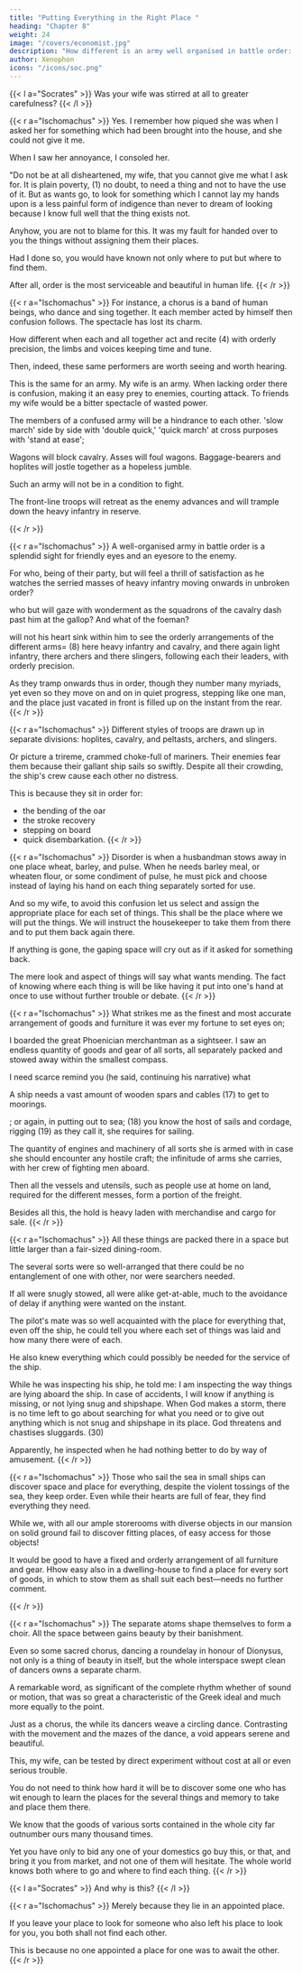 ```yaml
---
title: "Putting Everything in the Right Place "
heading: "Chapter 8"
weight: 24
image: "/covers/economist.jpg"
description: "How different is an army well organised in battle order: a splendid sight for friendly eyes to gaze at, albeit an eyesore to the enemy"
author: Xenophon
icons: "/icons/soc.png"
---
```



{{< l a="Socrates" >}}
Was your wife was stirred at all to greater carefulness? 
{{< /l >}}


{{< r a="Ischomachus" >}}
Yes. I remember how piqued she was when I asked her for something which had been brought into the house, and she could not give it me. 

When I saw her annoyance, I consoled her. 

"Do not be at all disheartened, my wife, that you cannot give me what I ask for. It is plain poverty, (1) no doubt, to need a thing and not to have the use of it. But as wants go, to look for something which I cannot lay my hands upon is a less painful form of indigence than never to dream of looking because I know full well that the thing exists not.

Anyhow, you are not to blame for this. It was my fault for handed over to you the things without assigning them their places. 

Had I done so, you would have known not only where to put but where to find them.

After all, order is the most serviceable and beautiful in human life. 
{{< /r >}}


{{< r a="Ischomachus" >}}
For instance, a chorus is a band of human beings, who dance and sing together. It each member acted by himself then confusion follows. The spectacle has lost its charm. 

How different when each and all together act and recite (4) with orderly precision, the limbs and voices keeping time and tune. 

Then, indeed, these same performers are worth seeing and worth hearing. 

This is the same for an army. My wife is an army. When lacking order there is confusion, making it an easy prey to enemies, courting attack. To friends my wife would be a bitter spectacle of wasted power. <!-- (5) a mingled mob of asses, heavy infantry, and baggage-bearers, light infantry, cavalry, and waggons.  -->

The members of a confused army will be a hindrance to each other. 'slow march' side by side with 'double quick,' 'quick march' at cross purposes with 'stand at ease'; 

Wagons will block cavalry. Asses will foul wagons. Baggage-bearers and hoplites will jostle together as a hopeless jumble. 

Such an army will not be in a condition to fight. 

The front-line troops will retreat as the enemy advances and will trample down the heavy infantry in reserve. 

<!-- (6) Or, "whose duty (or necessity) it is to retire before an attack," i.e. the skirmishers. Al. "those who have to retreat," i.e. the non-combatants.  -->
{{< /r >}}


{{< r a="Ischomachus" >}}
A well-organised army in battle order is a splendid sight for friendly eyes and an eyesore to the enemy. 

For who, being of their party, but will feel a thrill of satisfaction as he watches the serried masses of heavy infantry moving onwards in unbroken order? 

who but will gaze with wonderment as the squadrons of the cavalry dash past him at the gallop? And what of the foeman? 

will not his heart sink within him to see the orderly arrangements of the different arms= (8) here heavy infantry and cavalry, and there again light infantry, there archers and there slingers, following each their leaders, with orderly precision. 

As they tramp onwards thus in order, though they number many myriads, yet even so they move on and on in quiet progress, stepping like one man, and the place just vacated in front is filled up on the instant from the rear. 
{{< /r >}}

{{< r a="Ischomachus" >}}
Different <!-- (8) --> styles of troops are drawn up in separate divisions: hoplites, cavalry, and peltasts, archers, and slingers.

Or picture a trireme, crammed choke-full of mariners. Their enemies fear them because their gallant ship sails so swiftly. Despite all their crowding, the ship's crew <!-- (9) --> cause each other no distress.

This is because they sit in order for:
- the bending of the oar
- the stroke recovery
- stepping on board
- quick disembarkation. 
{{< /r >}}


{{< r a="Ischomachus" >}}
Disorder is when a husbandman stows away <!-- (10) --> in one place wheat, barley, and pulse. When he needs barley meal, or wheaten flour, or some condiment of pulse, <!-- (11) --> he must pick and choose instead of laying his hand on each thing separately sorted for use.

And so my wife, to avoid this confusion let us select and assign <!-- (12) --> the appropriate place for each set of things. This shall be the place where we will put the things. We will instruct the housekeeper to take them from there and to put them back again there. 

<!-- and in this way we shall know whether they are safe or not. --> 

If anything is gone, the gaping space will cry out as if it asked for something back.  <!-- , if you would fain know how to administer our goods, so as to lay your finger readily on this or that as you may need, or if I ask you for anything, graciously to give it me.  -->


The mere look and aspect of things will say what wants mending. <!-- ; (14) --> The fact of knowing where each thing is will be like having it put into one's hand at once to use without further trouble or debate.
{{< /r >}}

<!-- (12) {dokimasometha}, "we will write over each in turn, as it were, 'examined and approved.'"  -->

<!-- "Detect what needs attention."  -->


{{< r a="Ischomachus" >}}
What strikes me as the finest and most accurate arrangement of goods and furniture it was ever my fortune to set eyes on; 

I boarded the great Phoenician merchantman as a sightseer. I saw <!-- , (15) and beheld --> an endless quantity of goods and gear of all sorts, all separately packed and stowed away within the smallest compass. <!-- (16) --> 

I need scarce remind you (he said, continuing his narrative) what 

A ship needs a vast amount of wooden spars and cables (17) to get to moorings. 

; or again, in putting out to sea; (18) you know the host of sails and cordage, rigging (19) as they call it, she requires for sailing.

The quantity of engines and machinery of all sorts she is armed with in case she should encounter any hostile craft; the infinitude of arms she carries, with her crew of fighting men aboard. 

Then all the vessels and utensils, such as people use at home on land, required for the different messes, form a portion of the freight. 

Besides all this, the hold is heavy laden with merchandise and cargo for sale. 
{{< /r >}}


{{< r a="Ischomachus" >}}
All these things are packed there in a space but little larger than a fair-sized dining-room. 

<!-- (20) --> 

The several sorts were so well-arranged that there could be no entanglement of one with other, nor were searchers needed. <!-- (21) -->

If all were snugly stowed, all were alike get-at-able,<!--  (22) --> much to the avoidance of delay if anything were wanted on the instant. 

The pilot's mate <!-- (23)—"the look-out man at the prow," to give him his proper title—was, I found, --> was so well acquainted with the place for everything that, even off the ship, <!-- (24) --> he could tell you where each set of things was laid and how many there were of each. <!-- , just as well as any one who knows his alphabet (25) could tell you how many letters there are in Socrates and the order in which they stand.  -->

He also <!-- (26) --> knew everything which could possibly <!-- (27) --> be needed for the service of the ship. 

While he was inspecting his ship, he told me: <!--  caused me such surprise, I asked him what he was doing, whereupon he answered, "I am inspecting" (28) "just considering," says he, " --> I am inspecting the way things are lying aboard the ship. In case of accidents, I will know if anything is missing, or not lying snug and shipshape. <!-- (29) --> When God makes a storm, there is no time left to go about searching for what you need or to give out anything which is not snug and shipshape in its place.  God threatens and chastises sluggards. (30) 

<!-- If only He destroy not innocent with guilty, a man may be content; (31) or if He turn and save all hands aboard that render right good service, (32) thanks be to Heaven." (33) (26)  -->

Apparently, he inspected when he had nothing better to do by way of amusement.
{{< /r >}}


{{< r a="Ischomachus" >}}
Those who sail the sea in small ships can discover space and place for everything, despite the violent tossings of the sea, they keep order. Even while their hearts are full of fear, they find everything they need. 

<!-- So I thought stupid in all conscience would it be on our parts, my wife, if t -->

While we, with all our ample storerooms <!-- (34) --> with diverse objects in our mansion <!-- , an edifice firmly based (35) --> on solid ground  fail to discover fitting places, of easy access for those objects! 

<!-- Would not that argue great lack of understanding in our two selves? Well then! how  -->

It would be good to have a fixed and orderly arrangement of all furniture and gear. Hhow easy also in a dwelling-house to find a place for every sort of goods, in which to stow them as shall suit each best—needs no further comment. 

<!-- Rather let me harp upon the string of beauty—image a fair scene= the boots and shoes and sandals, and so forth, all laid in order row upon row; the cloaks, the mantles, and the rest of the apparel stowed in their own places; the coverlets and bedding; the copper cauldrons; and all the articles for table use!  -->

<!-- Nay, though it well may raise a smile of ridicule (not on the lips of a grave man perhaps, but of some facetious witling) to hear me say it, a beauty like the cadence of sweet music (36) dwells even in pots and pans set out in neat array= and so, in general, fair things ever show more fair when orderly bestowed.  -->
{{< /r >}}

{{< r a="Ischomachus" >}}
The separate atoms shape themselves to form a choir. All the space between gains beauty by their banishment. 

Even so some sacred chorus, <!-- (37) --> dancing a roundelay in honour of Dionysus, not only is a thing of beauty in itself, but the whole interspace swept clean of dancers owns a separate charm. 

A remarkable word, as significant of the complete rhythm whether of sound or motion, that was so great a characteristic of the Greek ideal <!-- (cf. xi. 16, {metarruthmizo})," --> and much more equally to the point. 

<!-- (37) --> 

Just as a chorus, the while its dancers weave a circling dance. <!-- " (38) Or, " --> Contrasting with the movement and the mazes of the dance, a void appears serene and beautiful.

This, my wife, can be tested by direct experiment without cost at all or even serious trouble. 

You do not need to think how hard it will be to discover some one who has wit enough to learn the places for the several things and memory to take and place them there.

We know that the goods of various sorts contained in the whole city far outnumber ours many thousand times. 

Yet you have only to bid any one of your domestics go buy this, or that, and bring it you from market, and not one of them will hesitate. The whole world knows both where to go and where to find each thing.
{{< /r >}}

<!-- (39) Lit. "now whether these things I say are true (i.e. are facts), we can make experiment of the things themselves (i.e. of actual facts to prove to us)."  -->


{{< l a="Socrates" >}}
And why is this?
{{< /l >}}


{{< r a="Ischomachus" >}}
Merely because they lie in an appointed place. 

If you leave your place to look for someone who also left his place to look for you, you both shall not find each other.

This is because no one appointed a place for one was to await the other. 
{{< /r >}}

<!-- Such, so far as I can now recall it, was the conversation which we held together touching the arrangement of our various chattels and their uses. -->